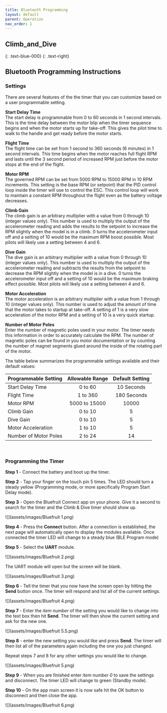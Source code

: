 ```yaml
---
title: Bluetooth Programming
layout: default
parent: Operation
nav_order: 1
---
```


## **Climb_and_Dive** ##
{: .text-blue-000}
{: .text-right}

## Bluetooth Programming Instructions ##

### Settings ###

There are several features of the the timer that you can customize based on a user programmable setting.

**Start Delay Time**<br>
The start delay is programmable from 0 to 60 seconds in 1 second intervals.  This is the time delay between the motor blip when the timer sequence begins and when the motor starts up for take-off.  This gives the pilot time to walk to the handle and get ready before the motor starts.

**Flight Time**<br>
The flight time can be set from 1 second to 360 seconds (6 minutes) in 1 second intervals.  This time begins when the motor reaches full flight RPM and lasts until the 3 second period of increased RPM just before the motor stops at the end of the flight.

**Motor RPM**<br>
The governed RPM can be set from 5000 RPM to 15000 RPM in 10 RPM increments.  This setting is the base RPM (or setpoint) that the PID control loop inside the timer will use to control the ESC. This control loop will work to maintain a constant RPM throughout the flight even as the battery voltage decreases.

**Climb Gain**<br>
The climb gain is an arbitrary multiplier with a value from 0 through 10 (integer values only).  This number is used to multiply the output of the accelerometer reading and adds the results to the setpoint to increase the RPM slightly when the model is in a climb.  0 turns the accelerometer input off and a setting of 10 would be the maximum RPM boost possible.  Most pilots will likely use a setting between 4 and 6.

**Dive Gain**<br>
The dive gain is an arbitrary multiplier with a value from 0 through 10 (integer values only).  This number is used to multiply the output of the accelerometer reading and subtracts the results from the setpoint to decrease the RPM slightly when the model is in a dive.  0 turns the accelerometer input off and a setting of 10 would be the maximum braking effect possible.  Most pilots will likely use a setting between 4 and 6.

**Motor Acceleration**<br>
The motor acceleration is an arbitrary multiplier with a value from 1 through 10 (integer values only).  This number is used to adjust the amount of time that the motor takes to startup at take-off.   A setting of 1 is a very slow acceleration of the motor RPM and a setting of 10 is a very quick startup.

**Number of Motor Poles**<br>
Enter the number of magnetic poles used in your motor.  The timer needs this information in order to accurately calculate the RPM.  The number of magnetic poles  can be found in you motor documentation or by counting the number of magnet segments glued around the inside of the rotating part of the motor.

The table below summarizes the programmable settings available and their default values:

| Programmable Setting | Allowable Range | Default Setting |
| --- | :---: | :---: |
| Start Delay Time | 0 to 60 | 10 Seconds |
| Flight Time | 1 to 360 | 180 Seconds |
| Motor RPM | 5000 to 15000 | 10000 |
| Climb Gain | 0 to 10 | 5 |
| Dive Gain | 0 to 10 | 5 |
| Motor Acceleration | 1 to 10 | 5 |
| Number of Motor Poles | 2 to 24 | 14 |

<br>

### Programming the Timer ###

**Step 1** - Connect the battery and boot up the timer.

**Step 2** - Tap your finger on the touch pin 5 times. The LED should turn a steady yellow (Programming mode, or more specifically Program Start Delay mode).

**Step 3** - Open the Bluefruit Connect app on your phone. Give it a second to search for the timer and the Climb & Dive timer should show up.

![](assets/images/Bluefruit 1.png)

**Step 4** - Press the **Connect** button.  After a connection is established, the next page will automatically open to display the modules available.  Once connected the timer LED will change to a steady blue (BLE Program mode)

**Step 5** - Select the **UART** module.

![](assets/images/Bluefruit 2.png)

The UART module will open but the screen will be blank.

![](assets/images/Bluefruit 3.png)

**Step 6** - Tell the timer that you now have the screen open by hitting the **Send** button once.  The timer will respond and list all of the current settings.

![](assets/images/Bluefruit 4.png)

**Step 7** - Enter the *item number* of the setting you would like to change into the text box then hit **Send**.  The timer will then show the current setting and ask for the new one.

![](assets/images/Bluefruit 5.5.png)

**Step 8** - enter the new setting you would like and press **Send**.  The timer will then list all of the parameters again including the one you just changed.

Repeat steps 7 and 8 for any other settings you would like to change.  

![](assets/images/Bluefruit 5.png)

**Step 9** - When you are finished enter *item number 0* to save the settings and disconnect.  The timer LED will change to green (Standby mode).

**Step 10** - On the app main screen it is now safe hit the OK button to disconnect and then close the app.

![](assets/images/Bluefruit 6.png)
